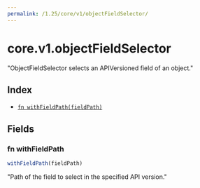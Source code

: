```yaml
---
permalink: /1.25/core/v1/objectFieldSelector/
---
```


# core.v1.objectFieldSelector

"ObjectFieldSelector selects an APIVersioned field of an object."

## Index

* [`fn withFieldPath(fieldPath)`](#fn-withfieldpath)

## Fields

### fn withFieldPath

```ts
withFieldPath(fieldPath)
```

"Path of the field to select in the specified API version."